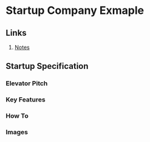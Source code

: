 # Startup Company Exmaple
## Links
1. [Notes](notes.md)
## Startup Specification
### Elevator Pitch

### Key Features

### How To

### Images


